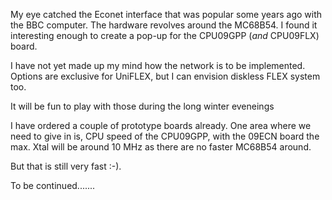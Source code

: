My eye catched the Econet interface that was popular some years ago with the BBC 
computer. The hardware revolves around the MC68B54. I found it interesting
enough to create a pop-up for the CPU09GPP (_and_ CPU09FLX) board.

I have not yet made up my mind how the network is to be implemented. Options are
exclusive for UniFLEX, but I can envision diskless FLEX system too. 

It will be fun to play with those during the long winter eveneings

I have ordered a couple of prototype boards already. One area where we need to
give in is, CPU speed of the CPU09GPP, with the 09ECN board the max. Xtal will
be around 10 MHz as there are no faster MC68B54 around.

But that is still very fast :-). 

To be continued....... 
